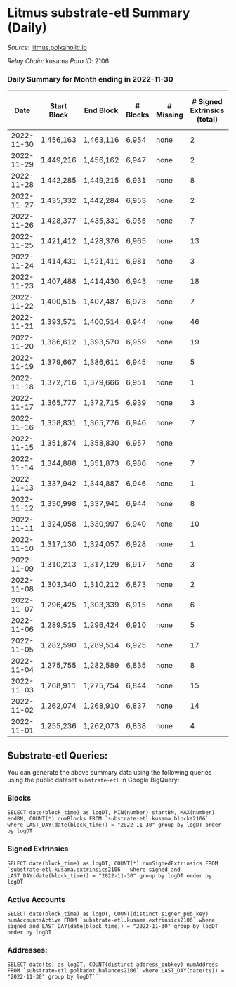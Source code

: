 # Litmus substrate-etl Summary (Daily)

_Source_: [litmus.polkaholic.io](https://litmus.polkaholic.io)

*Relay Chain*: kusama
*Para ID*: 2106



### Daily Summary for Month ending in 2022-11-30


| Date | Start Block | End Block | # Blocks | # Missing | # Signed Extrinsics (total) | # Active Accounts | # Addresses with Balances | # Events | # Transfers | # XCM Transfers In | # XCM Transfers Out |
| ---- | ----------- | --------- | -------- | --------- | --------------------------- | ----------------- | ------------------------- | -------- | ----------- | ------------------ | ------------------- |
| 2022-11-30 | 1,456,163 | 1,463,116 | 6,954 | none  | 2 | 2 | 13,902 | 13,925 |   |   |   |
| 2022-11-29 | 1,449,216 | 1,456,162 | 6,947 | none  | 2 | 1 | 13,902 | 13,909 |   |   |   |
| 2022-11-28 | 1,442,285 | 1,449,215 | 6,931 | none  | 8 | 5 | 13,902 | 13,914 |   |   |   |
| 2022-11-27 | 1,435,332 | 1,442,284 | 6,953 | none  | 2 | 1 | 13,902 | 13,920 |   |   |   |
| 2022-11-26 | 1,428,377 | 1,435,331 | 6,955 | none  | 7 | 5 |  | 13,955 | 4 ($7.65) |   |   |
| 2022-11-25 | 1,421,412 | 1,428,376 | 6,965 | none  | 13 | 8 | 13,903 | 14,026 | 1 ($1,080.68) |   |   |
| 2022-11-24 | 1,414,431 | 1,421,411 | 6,981 | none  | 3 | 3 | 13,903 | 13,985 | 1 ($84.62) |   |   |
| 2022-11-23 | 1,407,488 | 1,414,430 | 6,943 | none  | 18 | 9 |  | 14,025 |   |   |   |
| 2022-11-22 | 1,400,515 | 1,407,487 | 6,973 | none  | 7 | 5 | 13,904 | 14,003 |   |   |   |
| 2022-11-21 | 1,393,571 | 1,400,514 | 6,944 | none  | 46 | 18 |  | 14,242 | 2 ($7.26) | 3 ($211.38) |   |
| 2022-11-20 | 1,386,612 | 1,393,570 | 6,959 | none  | 19 | 11 | 13,906 | 14,040 | 10 ($46.21) |   |   |
| 2022-11-19 | 1,379,667 | 1,386,611 | 6,945 | none  | 5 | 3 | 13,905 | 13,925 | 1 ($25.13) |   |   |
| 2022-11-18 | 1,372,716 | 1,379,666 | 6,951 | none  | 1 | 1 |  | 13,914 | 1 ($1.07) |   |   |
| 2022-11-17 | 1,365,777 | 1,372,715 | 6,939 | none  | 3 | 3 |  | 13,900 |   |   |   |
| 2022-11-16 | 1,358,831 | 1,365,776 | 6,946 | none  | 7 | 3 |  | 13,950 | 4 ($233.94) | 1 ($6.94) | 2 ($226.27) |
| 2022-11-15 | 1,351,874 | 1,358,830 | 6,957 | none  |  |  | 13,905 | 13,917 |   |   |   |
| 2022-11-14 | 1,344,888 | 1,351,873 | 6,986 | none  | 7 | 5 |  | 14,022 | 4 ($42.42) |   |   |
| 2022-11-13 | 1,337,942 | 1,344,887 | 6,946 | none  | 1 | 1 |  | 13,904 | 1 ($24.08) |   |   |
| 2022-11-12 | 1,330,998 | 1,337,941 | 6,944 | none  | 8 | 5 | 13,905 | 13,942 | 4 ($4.09) |   |   |
| 2022-11-11 | 1,324,058 | 1,330,997 | 6,940 | none  | 10 | 6 | 13,906 | 13,945 |   |   |   |
| 2022-11-10 | 1,317,130 | 1,324,057 | 6,928 | none  | 1 | 1 |  | 13,866 |   |   |   |
| 2022-11-09 | 1,310,213 | 1,317,129 | 6,917 | none  | 3 | 3 |  | 13,863 | 2 ($3.54) |   |   |
| 2022-11-08 | 1,303,340 | 1,310,212 | 6,873 | none  | 2 | 2 |  | 13,762 | 1 ($0.76) |   |   |
| 2022-11-07 | 1,296,425 | 1,303,339 | 6,915 | none  | 6 | 5 | 13,904 | 13,870 | 2 ($54.20) |   |   |
| 2022-11-06 | 1,289,515 | 1,296,424 | 6,910 | none  | 5 | 5 |  | 13,859 |   |   |   |
| 2022-11-05 | 1,282,590 | 1,289,514 | 6,925 | none  | 17 | 17 |  | 13,958 | 15 ($72.75) |   |   |
| 2022-11-04 | 1,275,755 | 1,282,589 | 6,835 | none  | 8 | 5 | 13,904 | 13,736 | 2 ($3.58) |   |   |
| 2022-11-03 | 1,268,911 | 1,275,754 | 6,844 | none  | 15 | 12 | 13,904 | 13,786 | 8 ($59.78) |   |   |
| 2022-11-02 | 1,262,074 | 1,268,910 | 6,837 | none  | 14 | 9 | 13,905 | 13,767 | 5 ($180.35) |   |   |
| 2022-11-01 | 1,255,236 | 1,262,073 | 6,838 | none  | 4 | 4 |  | 13,709 | 2 ($1.81) |   |   |

## Substrate-etl Queries:
You can generate the above summary data using the following queries using the public dataset `substrate-etl` in Google BigQuery:


### Blocks
```
SELECT date(block_time) as logDT, MIN(number) startBN, MAX(number) endBN, COUNT(*) numBlocks FROM `substrate-etl.kusama.blocks2106`  where LAST_DAY(date(block_time)) = "2022-11-30" group by logDT order by logDT
```


### Signed Extrinsics
```
SELECT date(block_time) as logDT, COUNT(*) numSignedExtrinsics FROM `substrate-etl.kusama.extrinsics2106`  where signed and LAST_DAY(date(block_time)) = "2022-11-30" group by logDT order by logDT
```


### Active Accounts
```
SELECT date(block_time) as logDT, COUNT(distinct signer_pub_key) numAccountsActive FROM `substrate-etl.kusama.extrinsics2106` where signed and LAST_DAY(date(block_time)) = "2022-11-30" group by logDT order by logDT
```


### Addresses:
```
SELECT date(ts) as logDT, COUNT(distinct address_pubkey) numAddress FROM `substrate-etl.polkadot.balances2106` where LAST_DAY(date(ts)) = "2022-11-30" group by logDT```

